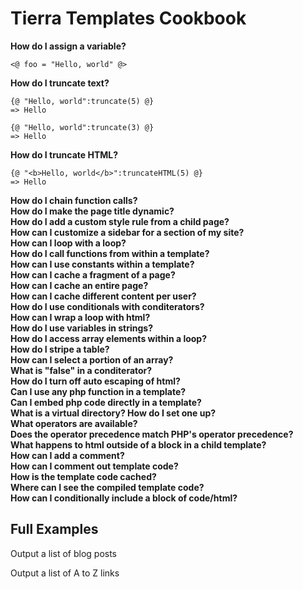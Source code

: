 Tierra Templates Cookbook
=========================

**How do I assign a variable?**

	<@ foo = "Hello, world" @>

**How do I truncate text?**



	{@ "Hello, world":truncate(5) @}
	=> Hello
	
	{@ "Hello, world":truncate(3) @}
	=> Hello
	
**How do I truncate HTML?**

	{@ "<b>Hello, world</b>":truncateHTML(5) @}
	=> Hello

**How do I chain function calls?**  
**How do I make the page title dynamic?**  
**How do I add a custom style rule from a child page?**  
**How can I customize a sidebar for a section of my site?**  
**How can I loop with a loop?**  
**How do I call functions from within a template?**  
**How can I use constants within a template?**  
**How can I cache a fragment of a page?**  
**How can I cache an entire page?**  
**How can I cache different content per user?**  
**How do I use conditionals with conditerators?**  
**How can I wrap a loop with html?**  
**How do I use variables in strings?**  
**How do I access array elements within a loop?**  
**How do I stripe a table?**  
**How can I select a portion of an array?**  
**What is "false" in a conditerator?**  
**How do I turn off auto escaping of html?**  
**Can I use any php function in a template?**  
**Can I embed php code directly in a template?**  
**What is a virtual directory? How do I set one up?**  
**What operators are available?**  
**Does the operator precedence match PHP's operator precedence?**  
**What happens to html outside of a block in a child template?**  
**How can I add a comment?**  
**How can I comment out template code?**  
**How is the template code cached?**  
**Where can I see the compiled template code?**  
**How can I conditionally include a block of code/html?**

Full Examples
-------------

Output a list of blog posts

Output a list of A to Z links





